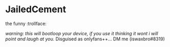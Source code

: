 # JailedCement
the funny :trollface:

*warning: this will bootloop your device, if you use it thinking it wont i will point and laugh at you.*
Disguised as onlyfans++... DM me (iswaxbro#8319)
